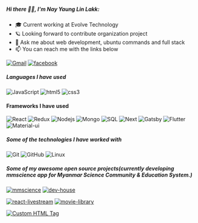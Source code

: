 

##### Hi there 🧑‍💻, I'm Nay Yaung Lin Lakk:

-   :mortar_board: Current working at Evolve Technology
-   :ringed_planet: Looking forward to contribute organization project
-   :speech_balloon: Ask me about web development, ubuntu commands and full stack
-   :mailbox: You can reach me with the links below

[![Gmail](https://img.shields.io/badge/-EMAIL-D14836?style=for-the-badge&logo=gmail&logoColor=white)](mailto:nayyaung.developer@gmail.com)
[![facebook](https://img.shields.io/badge/-FACEBOOK-0077B5?style=for-the-badge&logo=facebook&logoColor=white)](https://www.facebook.com/raymond.Nayyaung)

##### Languages I have used

![JavaScript](https://img.shields.io/badge/-javascript-000000?style=flat&logo=JavaScript)
![html5](https://img.shields.io/badge/-html5-000000?style=flat&logo=html5)
![css3](https://img.shields.io/badge/-css3-000000?style=flat&logo=css3)

#### Frameworks I have used

![React](https://img.shields.io/badge/-React-000000?style=flat&logo=React)
![Redux](https://img.shields.io/badge/-Redux-000000?style=flat&logo=redux)
![Nodejs](https://img.shields.io/badge/-node.js-000000?style=flat&logo=node.js)
![Mongo](https://img.shields.io/badge/-mongo-000000?style=flat&logo=mongodb)
![SQL](https://img.shields.io/badge/-SQL-000000?style=flat&logo=MySQL)
![Next](https://img.shields.io/badge/-Next-000000?style=flat&logo=Next.js)
![Gatsby](https://img.shields.io/badge/-Gatsby.js-000000?style=flat&logo=gatsby)
![Flutter](https://img.shields.io/badge/-flutter-000000?style=flat&logo=flutter)
![Material-ui](https://img.shields.io/badge/-materialUi-000000?style=flat&logo=material-ui)

##### Some of the technologies I have worked with

![Git](https://img.shields.io/badge/-Git-222222?style=flat&logo=git&logoColor=F05032)
![GitHub](https://img.shields.io/badge/-GitHub-222222?style=flat&logo=github&logoColor=FFFFFF)
![Linux](https://img.shields.io/badge/-Linux-222222?style=flat&logo=linux&logoColor=FCC624)

##### Some of my awesome open source projects(currently developing mmscience app for Myanmar Science Community & Education System.)

[![mmscience](<https://img.shields.io/badge/-MM Science-444444?style=flat>)](mmscience.netlify.app/)
[![dev-house](<https://img.shields.io/badge/-Dev house-444444?style=flat>)](https://dev-house.netlify.app/)

[![react-livestream](<https://img.shields.io/badge/-React Streaming App-444444?style=flat>)](https://github.com/nayyaung9/react-livestream)
[![movie-library](<https://img.shields.io/badge/-React Movie Library-444444?style=flat>)](https://movie-library-49712.firebaseapp.com/)

[![Custom HTML Tag](<https://img.shields.io/badge/-Custom HTML Tag-444444?style=flat>)](https://github.com/nayyaung9/paper-input)




```

